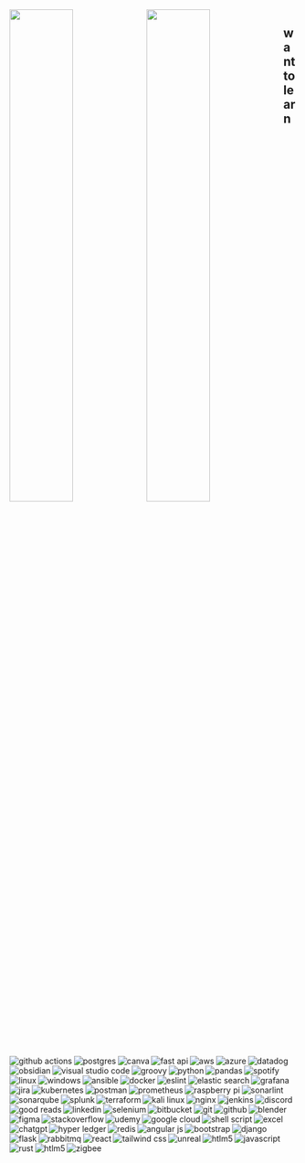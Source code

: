 
<img align="left" width="47%" src="https://github-readme-stats.vercel.app/api?username=Rohit-Kasyap&show_icons=true&theme=radical&theme=transparent"/>
<img align="left" width="47%" src="https://github-readme-stats.vercel.app/api/top-langs/?username=Rohit-Kasyap&layout=compact"/>

<img align="left" alt="github actions" src="https://img.shields.io/badge/github%20actions-%232671E5.svg?style=for-the-badge&logo=githubactions&logoColor=white"/>

<img align="left" alt="postgres" src="https://img.shields.io/badge/postgres-%23316192.svg?style=for-the-badge&logo=postgresql&logoColor=white"/>

<img align="left" alt="canva" src="https://img.shields.io/badge/Canva-%2300C4CC.svg?style=for-the-badge&logo=Canva&logoColor=white"/>

<img align="left" alt="fast api" src="https://img.shields.io/badge/FastAPI-005571?style=for-the-badge&logo=fastapi"/>

<img align="left" alt="aws" src="https://img.shields.io/badge/AWS-%23FF9900.svg?style=for-the-badge&logo=amazon-aws&logoColor=white"/>

<img align="left" alt="azure" src="https://img.shields.io/badge/azure-%230072C6.svg?style=for-the-badge&logo=microsoftazure&logoColor=white"/>

<img align="left" alt="datadog" src="https://img.shields.io/badge/datadog-%23632CA6.svg?style=for-the-badge&logo=datadog&logoColor=white"/>

<img align="left" alt="obsidian" src="https://img.shields.io/badge/Obsidian-%23483699.svg?style=for-the-badge&logo=obsidian&logoColor=white"/>

<img align="left" alt="visual studio code" src="https://img.shields.io/badge/Visual%20Studio%20Code-0078d7.svg?style=for-the-badge&logo=visual-studio-code&logoColor=white"/>

<img align="left" alt="groovy" src="https://img.shields.io/badge/Apache%20Groovy-4298B8.svg?style=for-the-badge&logo=Apache+Groovy&logoColor=white"/>

<img align="left" alt="python" src="https://img.shields.io/badge/python-3670A0?style=for-the-badge&logo=python&logoColor=ffdd54"/>

<img align="left" alt="pandas" src="https://img.shields.io/badge/pandas-%23150458.svg?style=for-the-badge&logo=pandas&logoColor=white"/>

<img align="left" alt="spotify" src="https://img.shields.io/badge/Spotify-1ED760?style=for-the-badge&logo=spotify&logoColor=white"/>

<img align="left" alt="linux" src="https://img.shields.io/badge/Linux-FCC624?style=for-the-badge&logo=linux&logoColor=black"/>

<img align="left" alt="windows" src="https://img.shields.io/badge/Windows-0078D6?style=for-the-badge&logo=windows&logoColor=white"/>

<img align="left" alt="ansible" src="https://img.shields.io/badge/ansible-%231A1918.svg?style=for-the-badge&logo=ansible&logoColor=white"/>

<img align="left" alt="docker" src="https://img.shields.io/badge/docker-%230db7ed.svg?style=for-the-badge&logo=docker&logoColor=white"/>

<img align="left" alt="eslint" src="https://img.shields.io/badge/ESLint-4B3263?style=for-the-badge&logo=eslint&logoColor=white"/>

<img align="left" alt="elastic search" src="https://img.shields.io/badge/-ElasticSearch-005571?style=for-the-badge&logo=elasticsearch"/>

<img align="left" alt="grafana" src="https://img.shields.io/badge/grafana-%23F46800.svg?style=for-the-badge&logo=grafana&logoColor=white"/>

<img align="left" alt="jira" src="https://img.shields.io/badge/jira-%230A0FFF.svg?style=for-the-badge&logo=jira&logoColor=white"/>

<img align="left" alt="kubernetes" src="https://img.shields.io/badge/kubernetes-%23326ce5.svg?style=for-the-badge&logo=kubernetes&logoColor=white"/>

<img align="left" alt="postman" src="https://img.shields.io/badge/Postman-FF6C37?style=for-the-badge&logo=postman&logoColor=white"/>

<img align="left" alt="prometheus" src="https://img.shields.io/badge/Prometheus-E6522C?style=for-the-badge&logo=Prometheus&logoColor=white"/>

<img align="left" alt="raspberry pi" src="https://img.shields.io/badge/-RaspberryPi-C51A4A?style=for-the-badge&logo=Raspberry-Pi"/>

<img align="left" alt="sonarlint" src="https://img.shields.io/badge/SonarLint-CB2029?style=for-the-badge&logo=SONARLINT&logoColor=white"/>

<img align="left" alt="sonarqube" src="https://img.shields.io/badge/SonarQube-black?style=for-the-badge&logo=sonarqube&logoColor=4E9BCD"/>

<img align="left" alt="splunk" src="https://img.shields.io/badge/splunk-%23000000.svg?style=for-the-badge&logo=splunk&logoColor=white"/>

<img align="left" alt="terraform" src="https://img.shields.io/badge/terraform-%235835CC.svg?style=for-the-badge&logo=terraform&logoColor=white"/>

<img align="left" alt="kali linux" src="https://img.shields.io/badge/Kali-268BEE?style=for-the-badge&logo=kalilinux&logoColor=white"/>

<img align="left" alt="nginx" src="https://img.shields.io/badge/nginx-%23009639.svg?style=for-the-badge&logo=nginx&logoColor=white"/>

<img align="left" alt="jenkins" src="https://img.shields.io/badge/jenkins-%232C5263.svg?style=for-the-badge&logo=jenkins&logoColor=white"/>

<img align="left" alt="discord" src="https://img.shields.io/badge/Discord-%235865F2.svg?style=for-the-badge&logo=discord&logoColor=white"/>

<img align="left" alt="good reads" src="https://img.shields.io/badge/Goodreads-F3F1EA?style=for-the-badge&logo=goodreads&logoColor=372213"/>

<img align="left" alt="linkedin" src="https://img.shields.io/badge/linkedin-%230077B5.svg?style=for-the-badge&logo=linkedin&logoColor=white"/>

<img align="left" alt="selenium" src="https://img.shields.io/badge/-selenium-%43B02A?style=for-the-badge&logo=selenium&logoColor=white"/>

<img align="left" alt="bitbucket" src="https://img.shields.io/badge/bitbucket-%230047B3.svg?style=for-the-badge&logo=bitbucket&logoColor=white"/>

<img align="left" alt="git" src="https://img.shields.io/badge/git-%23F05033.svg?style=for-the-badge&logo=git&logoColor=white"/>

<img align="left" alt="github" src="https://img.shields.io/badge/github-%23121011.svg?style=for-the-badge&logo=github&logoColor=white"/>

<img align="left" alt="blender" src="https://img.shields.io/badge/blender-%23F5792A.svg?style=for-the-badge&logo=blender&logoColor=white"/>

<img align="left" alt="figma" src="https://img.shields.io/badge/figma-%23F24E1E.svg?style=for-the-badge&logo=figma&logoColor=white"/>

<img align="left" alt="stackoverflow" src="https://img.shields.io/badge/-Stackoverflow-FE7A16?style=for-the-badge&logo=stack-overflow&logoColor=white"/>

<img align="left" alt="udemy" src="https://img.shields.io/badge/Udemy-A435F0?style=for-the-badge&logo=Udemy&logoColor=white"/>

<img align="left" alt="google cloud" src="https://img.shields.io/badge/GoogleCloud-%234285F4.svg?style=for-the-badge&logo=google-cloud&logoColor=white"/>

<img align="left" alt="shell script" src="https://img.shields.io/badge/shell_script-%23121011.svg?style=for-the-badge&logo=gnu-bash&logoColor=white"/>

<img align="left" alt="excel" src="https://img.shields.io/badge/Microsoft_Excel-217346?style=for-the-badge&logo=microsoft-excel&logoColor=white"/>

## want to learn

<img align="left" alt="chatgpt" src="https://img.shields.io/badge/chatGPT-74aa9c?style=for-the-badge&logo=openai&logoColor=white"/>

<img align="left" alt="hyper ledger" src="https://img.shields.io/badge/hyperledger-2F3134?style=for-the-badge&logo=hyperledger&logoColor=white"/>

<img align="left" alt="redis" src="https://img.shields.io/badge/redis-%23DD0031.svg?style=for-the-badge&logo=redis&logoColor=white"/>

<img align="left" alt="angular js" src="https://img.shields.io/badge/angular.js-%23E23237.svg?style=for-the-badge&logo=angularjs&logoColor=white"/>

<img align="left" alt="bootstrap" src="https://img.shields.io/badge/bootstrap-%238511FA.svg?style=for-the-badge&logo=bootstrap&logoColor=white"/>

<img align="left" alt="django" src="https://img.shields.io/badge/django-%23092E20.svg?style=for-the-badge&logo=django&logoColor=white"/>

<img align="left" alt="flask" src="https://img.shields.io/badge/flask-%23000.svg?style=for-the-badge&logo=flask&logoColor=white"/>

<img align="left" alt="rabbitmq" src="https://img.shields.io/badge/Rabbitmq-FF6600?style=for-the-badge&logo=rabbitmq&logoColor=white"/>

<img align="left" alt="react" src="https://img.shields.io/badge/react-%2320232a.svg?style=for-the-badge&logo=react&logoColor=%2361DAFB"/>

<img align="left" alt="tailwind css" src="https://img.shields.io/badge/tailwindcss-%2338B2AC.svg?style=for-the-badge&logo=tailwind-css&logoColor=white"/>

<img align="left" alt="unreal" src="https://img.shields.io/badge/unrealengine-%23313131.svg?style=for-the-badge&logo=unrealengine&logoColor=white"/>
<img align="left" alt="htlm5" src="https://img.shields.io/badge/html5-%23E34F26.svg?style=for-the-badge&logo=html5&logoColor=white"/>
<img align="left" alt="javascript" src="https://img.shields.io/badge/javascript-%23323330.svg?style=for-the-badge&logo=javascript&logoColor=%23F7DF1E"/>

<img align="left" alt="rust" src="https://img.shields.io/badge/rust-%23000000.svg?style=for-the-badge&logo=rust&logoColor=white"/>

<img align="left" alt="htlm5" src="https://img.shields.io/badge/html5-%23E34F26.svg?style=for-the-badge&logo=html5&logoColor=white"/>

<img align="left" alt="zigbee" src="https://img.shields.io/badge/zigbee-%23EB0443.svg?style=for-the-badge&logo=zigbee&logoColor=white"/>

